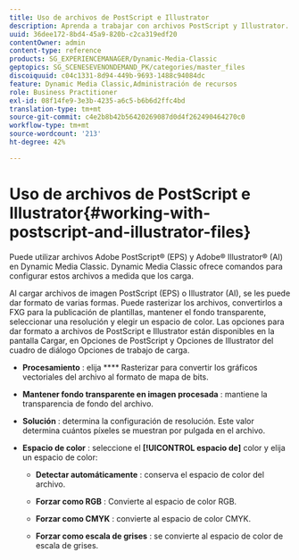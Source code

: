 ```yaml
---
title: Uso de archivos de PostScript e Illustrator
description: Aprenda a trabajar con archivos PostScript y Illustrator.
uuid: 36dee172-8bd4-45a9-820b-c2ca319edf20
contentOwner: admin
content-type: reference
products: SG_EXPERIENCEMANAGER/Dynamic-Media-Classic
geptopics: SG_SCENESEVENONDEMAND_PK/categories/master_files
discoiquuid: c04c1331-8d94-449b-9693-1488c94084dc
feature: Dynamic Media Classic,Administración de recursos
role: Business Practitioner
exl-id: 08f14fe9-3e3b-4235-a6c5-b6b6d2ffc4bd
translation-type: tm+mt
source-git-commit: c4e2b8b42b56420269087d0d4f262490464270c0
workflow-type: tm+mt
source-wordcount: '213'
ht-degree: 42%

---
```


# Uso de archivos de PostScript e Illustrator{#working-with-postscript-and-illustrator-files}

Puede utilizar archivos Adobe PostScript® (EPS) y Adobe® Illustrator® (AI) en Dynamic Media Classic. Dynamic Media Classic ofrece comandos para configurar estos archivos a medida que los carga.

Al cargar archivos de imagen PostScript (EPS) o Illustrator (AI), se les puede dar formato de varias formas. Puede rasterizar los archivos, convertirlos a FXG para la publicación de plantillas, mantener el fondo transparente, seleccionar una resolución y elegir un espacio de color. Las opciones para dar formato a archivos de PostScript e Illustrator están disponibles en la pantalla Cargar, en Opciones de PostScript y Opciones de Illustrator del cuadro de diálogo Opciones de trabajo de carga.

* **Procesamiento** : elija  **** Rasterizar para convertir los gráficos vectoriales del archivo al formato de mapa de bits.

* **Mantener fondo transparente en imagen procesada** : mantiene la transparencia de fondo del archivo.

* **Solución** : determina la configuración de resolución. Este valor determina cuántos píxeles se muestran por pulgada en el archivo.

* **Espacio de color** : seleccione el  **[!UICONTROL espacio de]** color y elija un espacio de color:

   * **Detectar automáticamente** : conserva el espacio de color del archivo.

   * **Forzar como RGB** : Convierte al espacio de color RGB.

   * **Forzar como CMYK** : convierte al espacio de color CMYK.

   * **Forzar como escala de grises** : se convierte al espacio de color de escala de grises.
